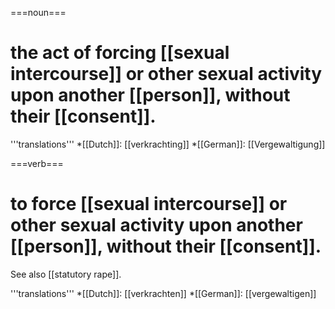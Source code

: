 ===noun===
# the act of forcing [[sexual intercourse]] or other sexual activity upon another [[person]], without their [[consent]].

'''translations'''
*[[Dutch]]: [[verkrachting]]
*[[German]]: [[Vergewaltigung]]

===verb===
# to force [[sexual intercourse]] or other sexual activity upon another [[person]], without their [[consent]].

See also [[statutory rape]].

'''translations'''
*[[Dutch]]: [[verkrachten]]
*[[German]]: [[vergewaltigen]]